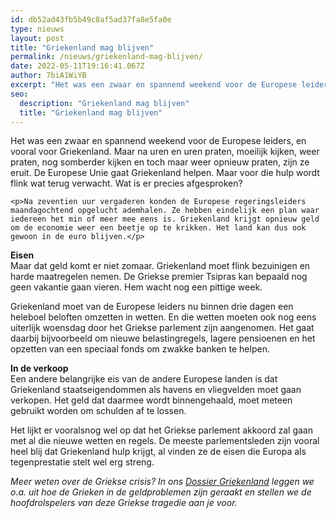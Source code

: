 ```yaml
---
id: db52ad43fb5b49c8af5ad37fa8e5fa0e
type: nieuws
layout: post
title: "Griekenland mag blijven"
permalink: /nieuws/griekenland-mag-blijven/
date: 2022-05-11T19:16:41.067Z
author: 7biA1WiYB
excerpt: "Het was een zwaar en spannend weekend voor de Europese leiders, en vooral voor Griekenland. Maar na uren en uren praten, moeilijk kijken, weer praten, nog somberder kijken en toch maar weer opnieuw praten, zijn ze eruit. De Europese Unie gaat Griekenland helpen. Maar voor die hulp wordt flink wat terug verwacht. Wat is er precies afgesproken?  "
seo:
  description: "Griekenland mag blijven"
  title: "Griekenland mag blijven"
---
```

Het was een zwaar en spannend weekend voor de Europese leiders, en vooral voor Griekenland. Maar na uren en uren praten, moeilijk kijken, weer praten, nog somberder kijken en toch maar weer opnieuw praten, zijn ze eruit. De Europese Unie gaat Griekenland helpen. Maar voor die hulp wordt flink wat terug verwacht. Wat is er precies afgesproken?  

    <p>Na zeventien uur vergaderen konden de Europese regeringsleiders maandagochtend opgelucht ademhalen. Ze hebben eindelijk een plan waar iedereen het min of meer mee eens is. Griekenland krijgt opnieuw geld om de economie weer een beetje op te krikken. Het land kan dus ook gewoon in de euro blijven.</p>
<p><strong>Eisen</strong><br>Maar dat geld komt er niet zomaar. Griekenland moet flink bezuinigen en harde maatregelen nemen. De Griekse premier Tsipras kan bepaald nog geen vakantie gaan vieren. Hem wacht nog een pittige week.</p>
<p>Griekenland moet van de Europese leiders nu binnen drie dagen een heleboel beloften omzetten in wetten. En die wetten moeten ook nog eens uiterlijk woensdag door het Griekse parlement zijn aangenomen. Het gaat daarbij bijvoorbeeld om nieuwe belastingregels, lagere pensioenen en het opzetten van een speciaal fonds om zwakke banken te helpen.</p>
<p><strong>In de verkoop</strong><br>Een andere belangrijke eis van de andere Europese landen is dat Griekenland staatseigendommen als havens en vliegvelden moet gaan verkopen. Het geld dat daarmee wordt binnengehaald, moet meteen gebruikt worden om schulden af te lossen.</p>
<p>Het lijkt er vooralsnog wel op dat het Griekse parlement akkoord zal gaan met al die nieuwe wetten en regels. De meeste parlementsleden zijn vooral heel blij dat Griekenland hulp krijgt, al vinden ze de eisen die Europa als tegenprestatie stelt wel erg streng.</p>
<p><em>Meer weten over de Griekse crisis? In ons <a href="https://7dagen.netlify.app/dossier-griekenland">Dossier Griekenland</a> leggen we o.a. uit hoe de Grieken in de geldproblemen zijn geraakt en stellen we de hoofdrolspelers van deze Griekse tragedie aan je voor.</em></p>  
